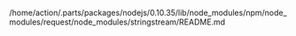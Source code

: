 /home/action/.parts/packages/nodejs/0.10.35/lib/node_modules/npm/node_modules/request/node_modules/stringstream/README.md